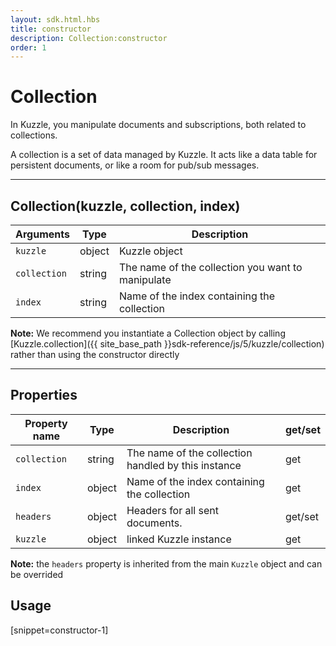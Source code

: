 ```yaml
---
layout: sdk.html.hbs
title: constructor
description: Collection:constructor
order: 1
---
```

  

# Collection
In Kuzzle, you manipulate documents and subscriptions, both related to collections.

A collection is a set of data managed by Kuzzle. It acts like a data table for persistent documents, or like a room for pub/sub messages.

---

## Collection(kuzzle, collection, index)

| Arguments | Type | Description |
|---------------|---------|----------------------------------------|
| ``kuzzle`` | object | Kuzzle object |
| ``collection`` | string | The name of the collection you want to manipulate |
| ``index`` | string | Name of the index containing the collection |

**Note:** We recommend you instantiate a Collection object by calling [Kuzzle.collection]({{ site_base_path }}sdk-reference/js/5/kuzzle/collection) rather than using the constructor directly

---

## Properties

| Property name | Type | Description | get/set |
|--------------|--------|-----------------------------------|---------|
| ``collection`` | string | The name of the collection handled by this instance | get |
| ``index`` | object | Name of the index containing the collection | get |
| ``headers`` | object | Headers for all sent documents. | get/set |
| ``kuzzle`` | object | linked Kuzzle instance | get |

**Note:** the ``headers`` property is inherited from the main ``Kuzzle`` object and can be overrided

## Usage

[snippet=constructor-1]
